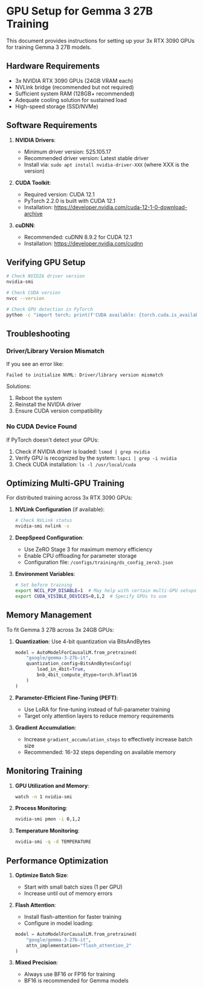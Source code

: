 # GPU Setup for Gemma 3 27B Training

This document provides instructions for setting up your 3x RTX 3090 GPUs for training Gemma 3 27B models.

## Hardware Requirements

- 3x NVIDIA RTX 3090 GPUs (24GB VRAM each)
- NVLink bridge (recommended but not required)
- Sufficient system RAM (128GB+ recommended)
- Adequate cooling solution for sustained load
- High-speed storage (SSD/NVMe)

## Software Requirements

1. **NVIDIA Drivers**: 
   - Minimum driver version: 525.105.17
   - Recommended driver version: Latest stable driver
   - Install via: `sudo apt install nvidia-driver-XXX` (where XXX is the version)

2. **CUDA Toolkit**:
   - Required version: CUDA 12.1
   - PyTorch 2.2.0 is built with CUDA 12.1
   - Installation: https://developer.nvidia.com/cuda-12-1-0-download-archive

3. **cuDNN**:
   - Recommended: cuDNN 8.9.2 for CUDA 12.1
   - Installation: https://developer.nvidia.com/cudnn

## Verifying GPU Setup

```bash
# Check NVIDIA driver version
nvidia-smi

# Check CUDA version
nvcc --version

# Check GPU detection in PyTorch
python -c "import torch; print(f'CUDA available: {torch.cuda.is_available()}'); print(f'Device count: {torch.cuda.device_count()}')"
```

## Troubleshooting

### Driver/Library Version Mismatch

If you see an error like:
```
Failed to initialize NVML: Driver/library version mismatch
```

Solutions:
1. Reboot the system
2. Reinstall the NVIDIA driver
3. Ensure CUDA version compatibility

### No CUDA Device Found

If PyTorch doesn't detect your GPUs:
1. Check if NVIDIA driver is loaded: `lsmod | grep nvidia`
2. Verify GPU is recognized by the system: `lspci | grep -i nvidia`
3. Check CUDA installation: `ls -l /usr/local/cuda`

## Optimizing Multi-GPU Training

For distributed training across 3x RTX 3090 GPUs:

1. **NVLink Configuration** (if available):
   ```bash
   # Check NVLink status
   nvidia-smi nvlink -s
   ```

2. **DeepSpeed Configuration**:
   - Use ZeRO Stage 3 for maximum memory efficiency
   - Enable CPU offloading for parameter storage
   - Configuration file: `/configs/training/ds_config_zero3.json`

3. **Environment Variables**:
   ```bash
   # Set before training
   export NCCL_P2P_DISABLE=1  # May help with certain multi-GPU setups
   export CUDA_VISIBLE_DEVICES=0,1,2  # Specify GPUs to use
   ```

## Memory Management

To fit Gemma 3 27B across 3x 24GB GPUs:

1. **Quantization**: Use 4-bit quantization via BitsAndBytes
   ```python
   model = AutoModelForCausalLM.from_pretrained(
       "google/gemma-3-27b-it",
       quantization_config=BitsAndBytesConfig(
           load_in_4bit=True,
           bnb_4bit_compute_dtype=torch.bfloat16
       )
   )
   ```

2. **Parameter-Efficient Fine-Tuning (PEFT)**:
   - Use LoRA for fine-tuning instead of full-parameter training
   - Target only attention layers to reduce memory requirements

3. **Gradient Accumulation**:
   - Increase `gradient_accumulation_steps` to effectively increase batch size
   - Recommended: 16-32 steps depending on available memory

## Monitoring Training

1. **GPU Utilization and Memory**: 
   ```bash
   watch -n 1 nvidia-smi
   ```

2. **Process Monitoring**:
   ```bash
   nvidia-smi pmon -i 0,1,2
   ```

3. **Temperature Monitoring**:
   ```bash
   nvidia-smi -q -d TEMPERATURE
   ```

## Performance Optimization

1. **Optimize Batch Size**:
   - Start with small batch sizes (1 per GPU)
   - Increase until out of memory errors

2. **Flash Attention**:
   - Install flash-attention for faster training
   - Configure in model loading:
   ```python
   model = AutoModelForCausalLM.from_pretrained(
       "google/gemma-3-27b-it",
       attn_implementation="flash_attention_2"
   )
   ```

3. **Mixed Precision**:
   - Always use BF16 or FP16 for training
   - BF16 is recommended for Gemma models